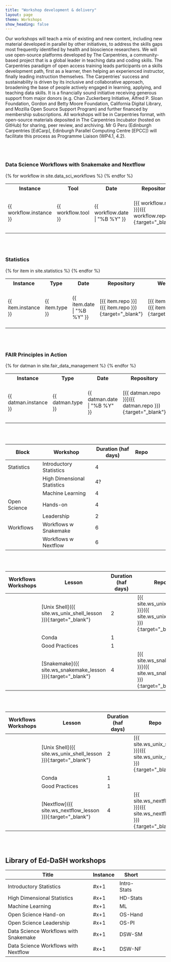 ```yaml
---
title: "Workshop development & delivery"
layout: page
theme: Workshops
show_heading: false
---  
```




Our workshops will teach a mix of existing and new content, including new material developed
in parallel by other initiatives, to address the skills gaps most frequently identified by health and
bioscience researchers. We will use open-source platforms developed by The Carpentries, a
community-based project that is a global leader in teaching data and coding skills. The Carpentries
paradigm of open access training leads participants on a skills development path, first as a learner,
then helping an experienced instructor, finally leading instruction themselves. The Carpentries’
success and sustainability is driven by its inclusive and collaborative approach, broadening the
base of people actively engaged in learning, applying, and teaching data skills. It is a financially
sound initiative receiving generous support from major donors (e.g. Chan Zuckerberg Initiative,
Alfred P. Sloan Foundation, Gordon and Betty Moore Foundation, California Digital Library, and
Mozilla Open Source Support Program) and further financed by membership subscriptions. All
workshops will be in Carpentries format, with open-source materials deposited in The Carpentries
Incubator (hosted on GitHub) for sharing, peer review, and archiving. Mr G Peru (Edinburgh
Carpentries [EdCarp], Edinburgh Parallel Computing Centre [EPCC]) will facilitate this process as
Programme Liaison (WP4.1, 4.2).  

<br><br>

### Data Science Workflows with Snakemake and Nextflow

<table>
    <tr>
        <th>Instance</th>
        <th>Tool</th>
        <th>Date</th>
        <th>Repository</th>
        <th>Webpage</th>
        <th>Registration</th>
    </tr>
    {% for workflow in site.data_sci_workflows %}
    <tr> 
       <td>{{ workflow.instance }}</td>
       <td>{{ workflow.tool }}</td>
       <td>{{ workflow.date | "%B %Y" }}</td>
       <td>[{{ workflow.repo }}]({{ workflow.repo }}){:target="_blank"}</td>
       <td>[{{ workflow.lesson }}]({{ workflow.lesson }}){:target="_blank"}</td>
       <td>[{{ workflow.registration }}]({{ workflow.registration }}){:target="_blank"}</td>
    </tr>
    {% endfor %}
 </table>

 
 <br><br>


### Statistics

<table>
    <tr>
        <th>Instance</th>
        <th>Type</th>
        <th>Date</th>
        <th>Repository</th>
        <th>Webpage</th>
        <th>Registration</th>
    </tr>
    {% for item in site.statistics %}
    <tr> 
       <td>{{ item.instance }}</td>
       <td>{{ item.type }}</td>
       <td>{{ item.date | "%B %Y" }}</td>
       <td>[{{ item.repo }}]({{ item.repo }}){:target="_blank"}</td>
       <td>[{{ item.lesson }}]({{ item.lesson }}){:target="_blank"}</td>
       <td>[{{ item.registration }}]({{ item.registration }}){:target="_blank"}</td>
    </tr>
    {% endfor %}
 </table>

 
 <br><br>


### FAIR Principles in Action


<table>
    <tr>
        <th>Instance</th>
        <th>Type</th>
        <th>Date</th>
        <th>Repository</th>
        <th>Webpage</th>
        <th>Registration</th>
    </tr>
    {% for datman in site.fair_data_management %}
    <tr> 
       <td>{{ datman.instance }}</td>
       <td>{{ datman.type }}</td>
       <td>{{ datman.date | "%B %Y" }}</td>
       <td>[{{ datman.repo }}]({{ datman.repo }}){:target="_blank"}</td>
       <td>[{{ datman.lesson }}]({{ datman.lesson }}){:target="_blank"}</td>
       <td>[{{ datman.registration }}]({{ datman.registration }}){:target="_blank"}</td>
    </tr>
    {% endfor %}
 </table>

 
 <br><br>





| Block  | Workshop  | Duration (haf days)|  Repo |   |   |   |
|---|---|---|---|---|---|---|
|  Statistics | Introductory Statistics  |  4 |   |   |   |   |
|   |  High Dimensional Statistics |  4? |   |   |   |   |
|   |  Machine Learning | 4  |   |   |   |   |
|  Open Science |  Hands-on |  4 |   |   |   |   |
|   | Leadership  |  2 |   |   |   |   |
|  Workflows |  Workflows w Snakemake |  6 |   |   |   |   |
|   | Workflows w Nextflow  | 6  |   |   |   |   |

<br><br>

| Workflows Workshops  | Lesson  | Duration (haf days)|  Repo |  Source of lesson |
|---|---|---|---|---|
|   |  [Unix Shell]({{ site.ws_unix_shell_lesson }}){:target="_blank"} |  2 | [{{ site.ws_unix_shell }}]({{ site.ws_unix_shell }}){:target="_blank"}  |  Software Carpentry |
|   |  Conda |  1 |   |  Ed-DaSH |
|   |  Good Practices |  1 |   |  Ed-DaSH |
|   |  [Snakemake]({{ site.ws_snakemake_lesson }}){:target="_blank"} |  4 | [{{ site.ws_snakemake }}]({{ site.ws_snakemake }}){:target="_blank"}  |  Ed-DaSH |

<br><br>

| Workflows Workshops  | Lesson  | Duration (haf days)|  Repo |  Source of lesson |
|---|---|---|---|---|
|   |  [Unix Shell]({{ site.ws_unix_shell_lesson }}){:target="_blank"} |  2 | [{{ site.ws_unix_shell }}]({{ site.ws_unix_shell }}){:target="_blank"}  |  Software Carpentry |
|   |  Conda |  1 |   |  Ed-DaSH |
|   |  Good Practices |  1 |   |  Ed-DaSH |
|   |  [Nextflow]({{ site.ws_nextflow_lesson }}){:target="_blank"} |  4 |  [{{ site.ws_nextflow }}]({{ site.ws_nextflow }}){:target="_blank"} |  Ed-DaSH |

<br><br>

## Library of Ed-DaSH workshops  

| Title |  Instance |  Short |   |   |   |   |
|---|---|---|---|---|---|---|
| Introductory Statistics |  #x+1 | Intro-Stats  |   |   |   |   |
| High Dimensional Statistics | #x+1  | HD-Stats  |   |   |   |   |
| Machine Learning | #x+1  | ML  |   |   |   |   |
| Open Science Hand-on  | #x+1  | OS-Hand |   |   |   |   |
| Open Science Leadership| #x+1  | OS-PI  |   |   |   |   |
| Data Science Workflows with Snakemake | #x+1  | DSW-SM  |
| Data Science Workflows with Nextflow  | #x+1  | DSW-NF  |


